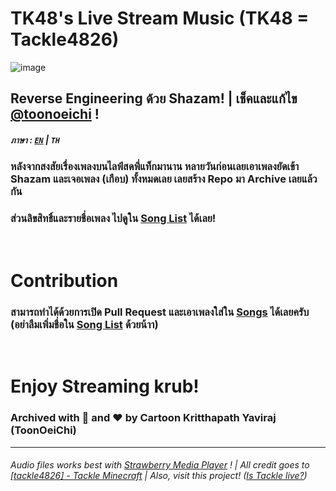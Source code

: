 # TK48's Live Stream Music (TK48 = Tackle4826)

![image](https://github.com/user-attachments/assets/4b31268b-b79e-4ee8-8bf7-233ce573e173)

## Reverse Engineering ด้วย Shazam! | เช็คและแก้ไข [@toonoeichi](https://github.com/toonoeichi) !

##### ภาษา : [**```EN```**](README.md) | **```TH```**

### หลังจากสงสัยเรื่องเพลงบนไลฟ์สดพี่แท็กมานาน หลายวันก่อนเลยเอาเพลงยัดเข้า Shazam และเจอเพลง (เกือบ) ทั้งหมดเลย เลยสร้าง Repo มา Archive เลยแล้วกัน

### ส่วนลิขสิทธิ์และรายชื่อเพลง ไปดูใน [Song List](songs/README.md) ได้เลย!

&nbsp;


# Contribution

### สามารถทำได้ด้วยการเปิด Pull Request และเอาเพลงใส่ใน [Songs](songs/) ได้เลยครับ (อย่าลืมเพิ่มชื่อใน [Song List](songs/README.md) ด้วยน้าา)

&nbsp;

# Enjoy Streaming krub!

### Archived with 🦑 and ❤️ by Cartoon Kritthapath Yaviraj (ToonOeiChi)

---

###### Audio files works best with [Strawberry Media Player](https://github.com/strawberrymusicplayer/strawberry) ! | All credit goes to [[tackle4826] - Tackle Minecraft](https://www.youtube.com/@tackle4826mc) | Also, visit this project! ([Is Tackle live?](https://github.com/toonoeichi/is-tackle-live))